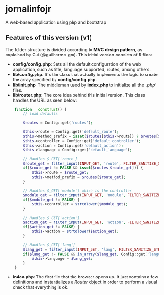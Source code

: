 # jornalinfojr
A web-based application using php and bootstrap
## Features of this version (v1)
The folder structure is divided according to **MVC design pattern**, as explained by Gui (@guilherme-gm). This initial version consists of 5 files:
- **config/config.php**: Sets all the default configuration of the web application, such as title, language supported, routes, among others.
- **lib/config.php**: It's the class that actually implements the logic to create the array specified by **config/config.php**.
- **lib/init.php**: The middleman used by **index.php** to initialize all the *'.php'* files.  
- **lib/router.php**: The core idea behind this initial version. This class handles the URL as seen below:
```php
    function __construct() {
        // load defaults
        
        $routes = Config::get('routes');
        
        $this->route = Config::get('default_route');
        $this->method_prefix = isset($routes[$this->route]) ? $routes[$this->route] : ''; 
        $this->controller = Config::get('default_controller');
        $this->action = Config::get('default_action');
        $this->language = Config::get('default_language');
        
        // Handles $_GET['route']
        $route_get = filter_input(INPUT_GET, 'route', FILTER_SANITIZE_STRING);
        if($route_get != FALSE && isset($routes[$route_get])) {
            $this->route = $route_get;
            $this->method_prefix = $routes[$route_get];
        }
        
        // Handles $_GET['module'] which is the controller
        $module_get = filter_input(INPUT_GET, 'module', FILTER_SANITIZE_STRING);
        if($module_get != FALSE) {
            $this->controller = strtolower($module_get);
        }
        
        // Handles $_GET['action']
        $action_get = filter_input(INPUT_GET, 'action', FILTER_SANITIZE_STRING);
        if($action_get != FALSE) {
            $this->action = strtolower($action_get);
        }
        
        // Handles $_GET['lang']
        $lang_get = filter_input(INPUT_GET, 'lang', FILTER_SANITIZE_STRING);
        if($lang_get != FALSE && in_array($lang_get, Config::get('languages'))) {
            $this->language = $lang_get;
        }
    }
```
- **index.php**: The first file that the browser opens up. It just contains a few definitions and instantializes a *Router* object in order to perform a visual check that everything is ok.
